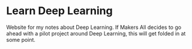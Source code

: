 # Learn Deep Learning

Website for my notes about Deep Learning. If Makers All decides to go ahead with a pilot project around Deep Learning, this will get folded in at some point.
